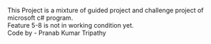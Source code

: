 This Project is a mixture of guided project and challenge project of microsoft c# program.
<br>
Feature 5-8 is not in working condition yet.
<br>
Code by - Pranab Kumar Tripathy
